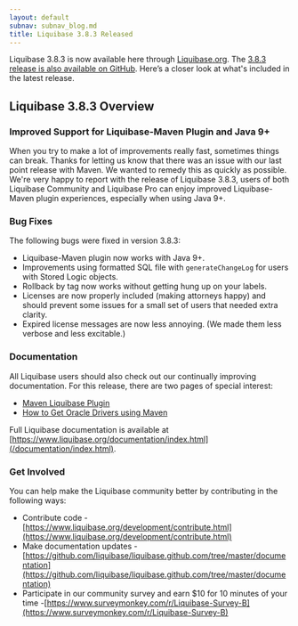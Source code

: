 ```yaml
---
layout: default
subnav: subnav_blog.md
title: Liquibase 3.8.3 Released
---
```

Liquibase 3.8.3 is now available here through [Liquibase.org](https://download.liquibase.org/download-community/).
The [3.8.3 release is also available on GitHub](https://github.com/liquibase/liquibase/releases/). Here’s a closer look at what's included in the latest release.

## Liquibase 3.8.3 Overview

### Improved Support for Liquibase-Maven Plugin and Java 9+
When you try to make a lot of improvements really fast, sometimes things can break. Thanks for letting us know that there was an issue with our last point release with Maven. We wanted to remedy this as quickly as possible. We're very happy to report with the release of Liquibase 3.8.3, users of both Liquibase Community and Liquibase Pro can enjoy improved Liquibase-Maven plugin experiences, especially when using Java 9+.

### Bug Fixes
The following bugs were fixed in version 3.8.3:
- Liquibase-Maven plugin now works with Java 9+.
- Improvements using formatted SQL file with `generateChangeLog` for users with Stored Logic objects.
- Rollback by tag now works without getting hung up on your labels.
- Licenses are now properly included (making attorneys happy) and should prevent some issues for a small set of users that needed extra clarity.
- Expired license messages are now less annoying. (We made them less verbose and less excitable.)

### Documentation
All Liquibase users should also check out our continually improving documentation. For this release, there are two pages of special interest:
- [Maven Liquibase Plugin](/documentation/maven/index.html)
- [How to Get Oracle Drivers using Maven](/documentation/maven/maven-get-oracle-drivers.html)

Full Liquibase documentation is available at [https://www.liquibase.org/documentation/index.html](/documentation/index.html).

### Get Involved
You can help make the Liquibase community better by contributing in the following ways:
- Contribute code - [https://www.liquibase.org/development/contribute.html](https://www.liquibase.org/development/contribute.html)
- Make documentation updates -[https://github.com/liquibase/liquibase.github.com/tree/master/documentation](https://github.com/liquibase/liquibase.github.com/tree/master/documentation)
- Participate in our community survey and earn $10 for 10 minutes of your time -[https://www.surveymonkey.com/r/Liquibase-Survey-B](https://www.surveymonkey.com/r/Liquibase-Survey-B)
